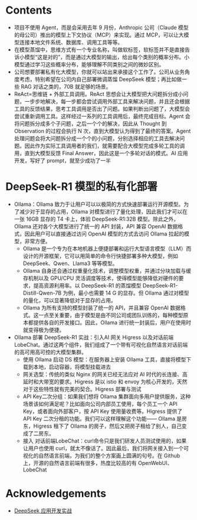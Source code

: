 # Contents


- 项目不使用 Agent，而是会采用去年 9 月份，Anthropic 公司（Claude 模型的母公司）推出的模型上下文协议（MCP）来实现。通过 MCP，可以让大模型连接本地文件系统、数据库、调用工具等等。
- 在模型蒸馏中，思维方式有一个专业名称，叫做软标签，软标签并不是直接告诉小模型“这是对的”，而是通过大模型的输出，给出每个类别的概率分布。小模型通过学习这些概率分布，能够理解不同类别之间的微妙区别。
- 公司想要部署私有化大模型，你就可以站出来承接这个工作了。公司从业务角度考虑，特别希望在公司内自己部署微调蒸馏 DeepSeek 模型；再比如做一些 RAG 对话之类的，70B 就足够的场景。
- ReAct=思维链 + 外部工具调用。ReAct 思想会让大模型把大问题拆分成小问题，一步步地解决，每一步都会尝试调用外部工具来解决问题，并且还会根据工具的反馈结果，思考工具调用是否出了问题。如果判断出问题了，大模型会尝试重新调用工具。这样经过一系列的工具调用后，最终完成目标。Agent 会将问题拆分成多个子问题，之后一个个的解决，因此从 Thought 到 Observation 的过程会执行 N 次，直到大模型认为得到了最终的答案。Agent 处理问题会将大问题拆分成一个个的小问题，分别选择相应的工具去解决问题。因此作为实际工具调用者的我们，就需要配合大模型完成多轮工具的调用，直到大模型反馈 Final Answer，因此这是一个多轮对话的模式。AI 应用开发，写好了 prompt，就至少成功了一半

# DeepSeek-R1 模型的私有化部署
- Ollama：Ollama 致力于让用户可以以极简的方式快速部署运行开源模型。为了减少对于显存的占用，Ollama 对模型进行了量化处理，因此我们才可以在一张 16GB 显存的 T4 卡上，体验 DeepSeek-R1:32B 模型。除此之外，Ollama 还对各个大模型进行了统一的 API 封装，API 兼容 OpenAI 数据格式，因此用户可以直接通过访问 OpenAI 模型的方式去访问 Ollama 拉起的模型，非常方便。
  - Ollama 是一个专为在本地机器上便捷部署和运行大型语言模型（LLM）而设计的开源框架，它可以用简单的命令行快捷部署多种大模型，例如 DeepSeek、Qwen、Llama3 等等模型。
  - Ollama 自身还会通过权重量化技术，调整模型权重，并通过分块加载与缓存机制以及 GPU/CPU 灵活调度等技术，使得模型能够降低对硬件的要求，提高资源利用率。以 DeepSeek-R1 的蒸馏模型 DeepSeek-R1-Distill-Qwen-7B 为例，最小也需要 14 G 的显存。但 Ollama 通过对模型的量化，可以显著降低对于显存的占用。
  - Ollama 为所有支持的模型封装了统一的 API，并且兼容 OpenAI 数据格式。这一点至关重要，由于模型是由不同公司或团队训练的，每种模型原本都提供各自的开发接口。因此，Ollama 进行统一封装后，用户在使用时就变得极为便捷。
- Ollama 部署 DeepSeek-R1 实战：引入AI 网关 Higress 以及对话前端 LobeChat。通过这两个组件，我们组成了一个带有可视化自然语言对话前端的高可用高可控的大模型集群。
  - 使用 Ollama 启动 DS 模型：在服务器上安装 Ollama 工具，直接将模型下载到本地，启动容器，将模型挂载进去
  - 网关选型：传统的类似 Nginx 的网关已经无法应对 AI 时代的长连接、高延时和大带宽的要求。Higress 是以 istio 和 envoy 为核心开发的，天然对于这些特性就有完美的契合。Higress 部署与测试
  - API Key二次分组：如果我们想将 Ollama 集群面向多用户提供服务，这种场景该如何满足呢？比如面向公司内部员工使用，每个员工一个 API Key，或者面向外部客户，按 API Key 使用量收费等。Higress 提供了 API Key 二次分租的功能。我们可以这样理解这个功能—— Ollama 是房东，Higress 租下了 Ollama 的房子，然后又把房子租给了别人，自己变成了二房东。
  - 接入 对话前端LobeChat：curl命令只是我们研发人员测试使用的，如果让用户也使用 curl，就太不像话了。因此最后，我们将网关接入到一个可视化的自然语言前端，为我们的整个方案画上圆满的句号。在 Github 上，开源的自然语言前端有很多，热度比较高的有 OpenWebUI、LobeChat

# Acknowledgements

- [DeepSeek 应用开发实战](https://time.geekbang.org/column/intro/100995901)
